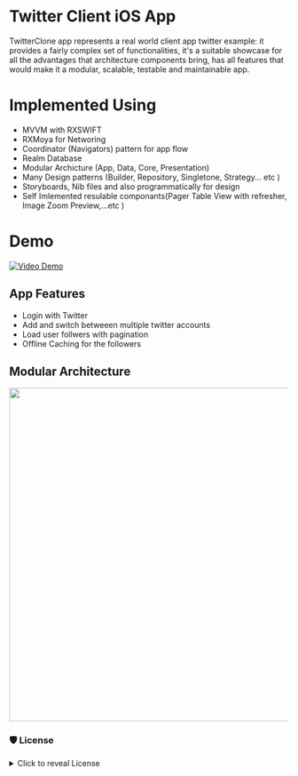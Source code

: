 # Twitter Client iOS App

TwitterClone app represents a real world client app twitter example: it provides a fairly complex set of functionalities, it's a suitable showcase for all the advantages that architecture components bring, has all features that would make it a modular, scalable, testable and maintainable app.

# Implemented Using

* MVVM with RXSWIFT
* RXMoya for Networing
* Coordinator (Navigators) pattern for app flow
* Realm Database
* Modular Archicture (App, Data, Core, Presentation)
* Many Design patterns (Builder, Repository, Singletone, Strategy... etc )
* Storyboards, Nib files and also programmatically for design
* Self Imlemented resulable componants(Pager Table View with refresher, Image Zoom Preview,...etc ) 
 
 # Demo
 [![Video Demo](https://github.com/mohammed-salah-zidane/TwitterClone/blob/main/blob/twitterClient.jpeg)](https://www.youtube.com/watch?v=WLxbBARMAbQ)
 
## App Features

* Login with Twitter
* Add and switch betweeen multiple twitter accounts
* Load user follwers with pagination
* Offline Caching for the followers
 
 ## Modular Architecture
  
  <img src="https://github.com/mohammed-salah-zidane/TwitterClone/blob/main/blob/modular-arch-diagram.png" height="600">
 
 ### 🛡 License
<details>
    <summary>
        Click to reveal License
    </summary>
    
```
Licensed under the Apache License, Version 2.0 (the "License");
you may not use this file except in compliance with the License.
You may obtain a copy of the License at

   http://www.apache.org/licenses/LICENSE-2.0

Unless required by applicable law or agreed to in writing, software
distributed under the License is distributed on an "AS IS" BASIS,
WITHOUT WARRANTIES OR CONDITIONS OF ANY KIND, either express or implied.
See the License for the specific language governing permissions and
limitations under the License.
```
